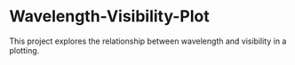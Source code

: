 # Wavelength-Visibility-Plot
This project explores the relationship between wavelength and visibility in a plotting.
